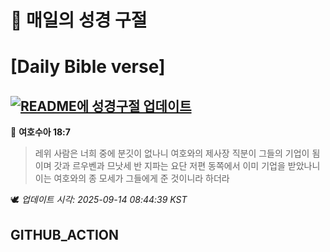 # 🙏 매일의 성경 구절
# [Daily Bible verse]
## [![README에 성경구절 업데이트](https://github.com/DONGSUKA/first_test/actions/workflows/update-readme-bible.yml/badge.svg)](https://github.com/DONGSUKA/first_test/actions/workflows/update-readme-bible.yml)
<!-- START_BIBLE_VERSE -->
📖 **여호수아 18:7**
> 레위 사람은 너희 중에 분깃이 없나니 여호와의 제사장 직분이 그들의 기업이 됨이며 갓과 르우벤과 므낫세 반 지파는 요단 저편 동쪽에서 이미 기업을 받았나니 이는 여호와의 종 모세가 그들에게 준 것이니라 하더라

🕊️ _업데이트 시각: 2025-09-14 08:44:39 KST_
  <!-- END_BIBLE_VERSE -->
## GITHUB_ACTION
